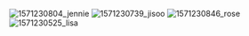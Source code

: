![1571230804_jennie](https://user-images.githubusercontent.com/43644898/115603247-1f983000-a30a-11eb-8523-84fe0fc8bff9.gif)
![1571230739_jisoo](https://user-images.githubusercontent.com/43644898/115603224-160ec800-a30a-11eb-8000-9f4c38df0b9e.gif)
![1571230846_rose](https://user-images.githubusercontent.com/43644898/115603281-2a52c500-a30a-11eb-8450-6c9de1475d17.gif)
![1571230525_lisa](https://user-images.githubusercontent.com/43644898/115602900-b1ec0400-a309-11eb-8899-013fb48360a3.gif)
